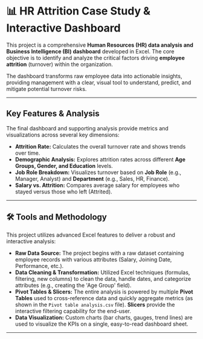 # 📊 HR Attrition Case Study & Interactive Dashboard

This project is a comprehensive **Human Resources (HR) data analysis and Business Intelligence (BI) dashboard** developed in Excel. The core objective is to identify and analyze the critical factors driving **employee attrition** (turnover) within the organization.

The dashboard transforms raw employee data into actionable insights, providing management with a clear, visual tool to understand, predict, and mitigate potential turnover risks.

---

## Key Features & Analysis

The final dashboard and supporting analysis provide metrics and visualizations across several key dimensions:

* **Attrition Rate:** Calculates the overall turnover rate and shows trends over time.
* **Demographic Analysis:** Explores attrition rates across different **Age Groups, Gender, and Education** levels.
* **Job Role Breakdown:** Visualizes turnover based on **Job Role** (e.g., Manager, Analyst) and **Department** (e.g., Sales, HR, Finance).
* **Salary vs. Attrition:** Compares average salary for employees who stayed versus those who left (Attrited).

---

## 🛠️ Tools and Methodology

This project utilizes advanced Excel features to deliver a robust and interactive analysis:

* **Raw Data Source:** The project begins with a raw dataset containing employee records with various attributes (Salary, Joining Date, Performance, etc.).
* **Data Cleaning & Transformation:** Utilized Excel techniques (formulas, filtering, new columns) to clean the data, handle dates, and categorize attributes (e.g., creating the 'Age Group' field).
* **Pivot Tables & Slicers:** The entire analysis is powered by multiple **Pivot Tables** used to cross-reference data and quickly aggregate metrics (as shown in the `Pivot table analysis.csv` file). **Slicers** provide the interactive filtering capability for the end-user.
* **Data Visualization:** Custom charts (bar charts, gauges, trend lines) are used to visualize the KPIs on a single, easy-to-read dashboard sheet.

---
